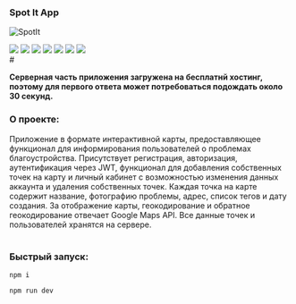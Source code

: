 ### Spot It App

![SpotIt](https://github.com/Melyfr/spotit/assets/72978278/ca187caf-36c3-473d-aaee-bd2f2fe29652)
<div>
  <img src="https://img.shields.io/badge/TypeScript-1F2544?style=for-the-badge&logo=typescript&logoColor=#3178C6"/> 
  <img src="https://img.shields.io/badge/HTML-1F2544?style=for-the-badge&logo=html5&logoColor=#E34F26"/> 
  <img src="https://img.shields.io/badge/CSS-1F2544?style=for-the-badge&logo=css3&logoColor=1572B6"/> 
  <img src="https://img.shields.io/badge/React-1F2544?style=for-the-badge&logo=react&logoColor=#61DAFB"/> 
  <img src="https://img.shields.io/badge/Vite-1F2544?style=for-the-badge&logo=vite&logoColor=#646CFF"/> 
  <img src="https://img.shields.io/badge/Node.JS-1F2544?style=for-the-badge&logo=nodedotjs&logoColor=#339933"/> 
  <img src="https://img.shields.io/badge/PostgreSQL-1F2544?style=for-the-badge&logo=postgresql&logoColor=#4169E1"/> 
</div>
#

__Серверная часть приложения загружена на бесплатнй хостинг, поэтому для первого ответа может потребоваться подождать около 30 секунд.__

### О проекте:
Приложение в формате интерактивной карты, предоставляющее функционал для информирования пользователей о проблемах благоустройства. Присутствует регистрация, авторизация, аутентификация через JWT, функционал для добавления собственных точек на карту и личный кабинет с возможностью изменения данных аккаунта и удаления собственных точек. Каждая точка на карте содержит название, фотографию проблемы, адрес, список тегов и дату создания. За отображение карты, геокодирование и обратное геокодирование отвечает Google Maps API. Все данные точек и пользователей хранятся на сервере.
#

### Быстрый запуск:

```
npm i
```
```
npm run dev
```
